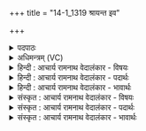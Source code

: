 +++
title = "14-1_1319 श्रायन्त इव"

+++
<details><summary>पदपाठः</summary>

श्रा꣡य꣢꣯न्तः। इ꣣व। सू꣡र्य꣢꣯म्। वि꣡श्वा꣢꣯। इत्। इ꣡न्द्र꣢꣯स्य। भ꣣क्षत। व꣡सू꣢꣯नि। जा꣣तः꣢। ज꣡नि꣢꣯मानि। ओ꣡ज꣢꣯सा। प्र꣡ति꣢꣯। भा꣣ग꣢म्। न। दी꣣धिमः। १३१९।
</details>

<details><summary>अधिमन्त्रम् (VC)</summary>

- इन्द्रः
- नृमेध आङ्गिरसः
- बार्हतः प्रगाथः (विषमा बृहती, समा सतोबृहती)
- मध्यमः
</details>

<details><summary>हिन्दी : आचार्य रामनाथ वेदालंकार - विषयः</summary>

प्रथम ऋचा की व्याख्या पूर्वार्चिक में २६७ क्रमाङ्क पर परमात्मा के विषय में की गयी थी। यहाँ भी वही विषय वर्णित है।
</details>

<details><summary>हिन्दी : आचार्य रामनाथ वेदालंकार - पदार्थः</summary>

पदार्थान्वयभाषाः -  (श्रायन्तः इव) भोजन आदि को पकाते हुए मनुष्य जैसे (सूर्यम्) सूर्य का उपयोग करते हैं, अर्थात् सौर चूल्हा बनाकर उस पर भोजन पकाते हैं, वैसे ही तुम (इन्द्रस्य) ऐश्वर्यशाली परमात्मा के, अर्थात् परमात्मा से उत्पन्न किये हुए (विश्वा इत् वसूनि) जल, अग्नि, बिजली, वायु, ओषधि आदि सभी धनों को (भक्षत) यथायोग्य सेवन करो। (जातः) वह प्रसिद्ध परमात्मा (ओजसा) अपने प्रताप से (जनिमानि) सभी उत्पन्न वस्तुओं को धारण करताहै। हम उसका (प्रति दीधिमः) ध्यान करते हैं, (भागं न) जैसे कोई अपने प्राप्तव्य दायभाग का ध्यान करता है ॥१॥ यहाँ उपमालङ्कार है ॥१॥
</details>

<details><summary>हिन्दी : आचार्य रामनाथ वेदालंकार - भावार्थः</summary>

भावार्थभाषाः -  जैसे सूर्य हमारे लिए प्राणों का स्रोत है,वैसे ही परमेश्वर से रचे हुए सभी पदार्थ अत्यधिक हितकर हैं। उनका यथायोग्य उपयोग सबको करना चाहिए ॥१॥
</details>

<details><summary>संस्कृत : आचार्य रामनाथ वेदालंकार - विषयः</summary>

तत्र प्रथमा ऋक् पूर्वार्चिके २६७ क्रमाङ्के परमात्मविषये व्याख्याता। अत्रापि स एव विषयो वर्ण्यते।
</details>

<details><summary>संस्कृत : आचार्य रामनाथ वेदालंकार - पदार्थः</summary>

पदार्थान्वयभाषाः -  (श्रायन्तः इव) भोजनादिकं परिपचन्तो जनाः यथा (सूर्यम्) आदित्यम् उपयुञ्जते, सौरीं हसन्तिकां निर्माय तत्र भोजनं पचन्ति, तथा यूयम् (इन्द्रस्य) ऐश्वर्यशालिनः परमात्मनः, तेन उत्पादितानीत्यर्थः, (विश्वा इत् वसूनि) सर्वाण्येव धनानि, अबग्निविद्युद्वाय्वोषध्यादीनि (भक्षत) यथायोग्यं सेवध्वम्। (जातः) प्रसिद्धः स इन्द्रः परमात्मा (ओजसा) स्वकीयेन प्रतापेन (जनिमानि) सर्वाण्येव उत्पन्नानि वस्तूनि धारयतीति शेषः। वयं तम् (प्रतिदीधिमः) प्रतिध्यायामः, (भागं न) यथा कश्चित् प्राप्तव्यं दायभागं स्वकीयं प्रतिध्यायति तद्वत् ॥२ एतन्मन्त्रस्य ऋग्वेदीयः पाठः निरुक्ते ६।८ इत्यत्र व्याख्यातः ॥१॥ अत्रोपमालङ्कारः ॥१॥
</details>

<details><summary>संस्कृत : आचार्य रामनाथ वेदालंकार - भावार्थः</summary>

भावार्थभाषाः -  यथा सूर्योऽस्मभ्यं प्राणानां स्रोतो विद्यते तथैव परमेश्वरनिर्मितानि सर्वाण्येव वस्तून्यतितरां हितकराणि सन्ति। तेषां यथायोग्यमुपयोगः सर्वैर्विधेयः ॥१॥
</details>